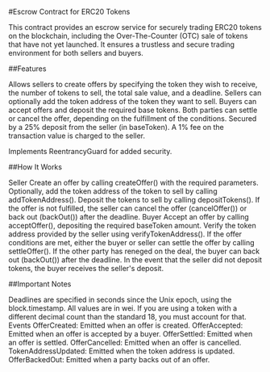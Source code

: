 #Escrow Contract for ERC20 Tokens

This contract provides an escrow service for securely trading ERC20 tokens on the blockchain, including the Over-The-Counter (OTC) sale of tokens that have not yet launched. It ensures a trustless and secure trading environment for both sellers and buyers.

##Features

Allows sellers to create offers by specifying the token they wish to receive, the number of tokens to sell, the total sale value, and a deadline.
Sellers can optionally add the token address of the token they want to sell.
Buyers can accept offers and deposit the required base tokens.
Both parties can settle or cancel the offer, depending on the fulfillment of the conditions.
Secured by a 25% deposit from the seller (in baseToken).
A 1% fee on the transaction value is charged to the seller.

Implements ReentrancyGuard for added security.

##How It Works

Seller
Create an offer by calling createOffer() with the required parameters.
Optionally, add the token address of the token to sell by calling addTokenAddress().
Deposit the tokens to sell by calling depositTokens().
If the offer is not fulfilled, the seller can cancel the offer (cancelOffer()) or back out (backOut()) after the deadline.
Buyer
Accept an offer by calling acceptOffer(), depositing the required baseToken amount.
Verify the token address provided by the seller using verifyTokenAddress().
If the offer conditions are met, either the buyer or seller can settle the offer by calling settleOffer().
If the other party has reneged on the deal, the buyer can back out (backOut()) after the deadline.
In the event that the seller did not deposit tokens, the buyer receives the seller's deposit.

##Important Notes

Deadlines are specified in seconds since the Unix epoch, using the block.timestamp.
All values are in wei. If you are using a token with a different decimal count than the standard 18, you must account for that.
Events
OfferCreated: Emitted when an offer is created.
OfferAccepted: Emitted when an offer is accepted by a buyer.
OfferSettled: Emitted when an offer is settled.
OfferCancelled: Emitted when an offer is cancelled.
TokenAddressUpdated: Emitted when the token address is updated.
OfferBackedOut: Emitted when a party backs out of an offer.
